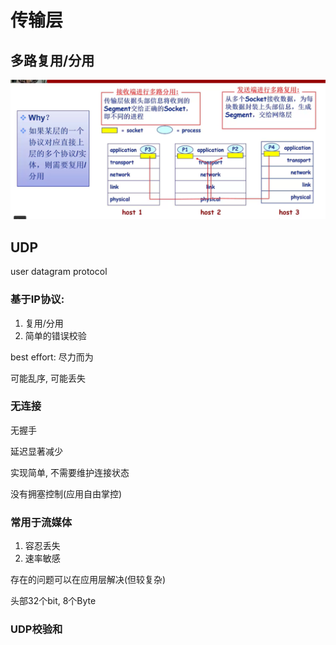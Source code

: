 # 传输层



## 多路复用/分用

![1568513122059](assets/1568513122059.png)





## UDP

user datagram protocol

### 基于IP协议:

1. 复用/分用
2. 简单的错误校验

best effort: 尽力而为

可能乱序, 可能丢失

### 无连接

无握手

延迟显著减少

实现简单, 不需要维护连接状态

没有拥塞控制(应用自由掌控)

### 常用于流媒体

1. 容忍丢失
2. 速率敏感

存在的问题可以在应用层解决(但较复杂)

头部32个bit, 8个Byte

### UDP校验和


